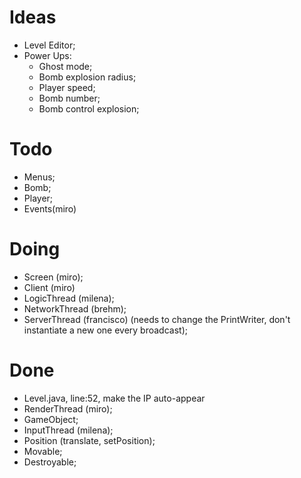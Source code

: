 # Ideas
- Level Editor;
- Power Ups:
    - Ghost mode;
    - Bomb explosion radius;
    - Player speed;
    - Bomb number;
    - Bomb control explosion;


# Todo
- Menus;
- Bomb;
- Player;
- Events(miro)

# Doing
- Screen (miro);
- Client (miro)
- LogicThread (milena);
- NetworkThread (brehm);
- ServerThread (francisco) (needs to change the PrintWriter, don't instantiate a new one every broadcast);

# Done
- Level.java, line:52, make the IP auto-appear
- RenderThread (miro);
- GameObject;
- InputThread (milena);
- Position (translate, setPosition);
- Movable;
- Destroyable;
